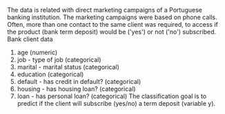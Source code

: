 The data is related with direct marketing campaigns of a Portuguese banking institution. The marketing campaigns were based on phone calls. Often, more than one contact to the same client was required, to access if the product (bank term deposit) would be ('yes') or not ('no') subscribed. 
Bank client data
1.	age (numeric)
2.	job - type of job (categorical)
3.	marital - marital status (categorical)
4.	education (categorical)
5.	default - has credit in default? (categorical)
6.	housing -  has housing loan? (categorical)
7.	loan - has personal loan? (categorical)
The classification goal is to predict if the client will subscribe (yes/no) a term deposit (variable y).

